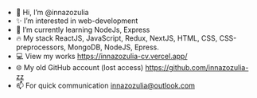 - 👋 Hi, I’m @innazozulia
- ✨ I’m interested in web-development
- 🌱 I’m currently learning NodeJs, Express
- 🔥 My stack ReactJS, JavaScript, Redux, NextJS, HTML, CSS, CSS-preprocessors, MongoDB, NodeJS, Epress.
- 💻 View my works https://innazozulia-cv.vercel.app/
- 🌐 My old GitHub account (lost access)  https://github.com/innazozulia-zz
- 📫 For quick communication innazozulia@outlook.com

<!---
innazozulia/innazozulia is a ✨ special ✨ repository because its `README.md` (this file) appears on your GitHub profile.
You can click the Preview link to take a look at your changes.
--->
